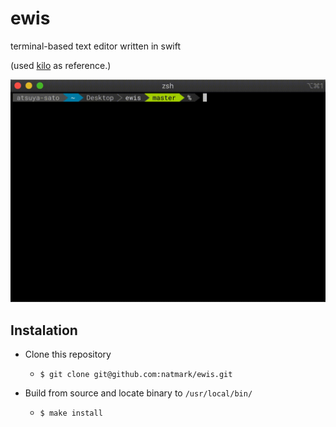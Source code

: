 # ewis
terminal-based text editor written in swift

(used [kilo](https://github.com/antirez/kilo) as reference.)

![](https://github.com/natmark/ewis/blob/master/Resources/ewis.gif?raw=true)

## Instalation

- Clone this repository
  - `$ git clone git@github.com:natmark/ewis.git`

- Build from source and locate binary to `/usr/local/bin/`
  - `$ make install`
